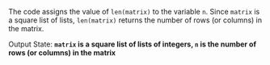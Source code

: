 The code assigns the value of `len(matrix)` to the variable `n`. Since `matrix` is a square list of lists, `len(matrix)` returns the number of rows (or columns) in the matrix.

Output State: **`matrix` is a square list of lists of integers, `n` is the number of rows (or columns) in the matrix**